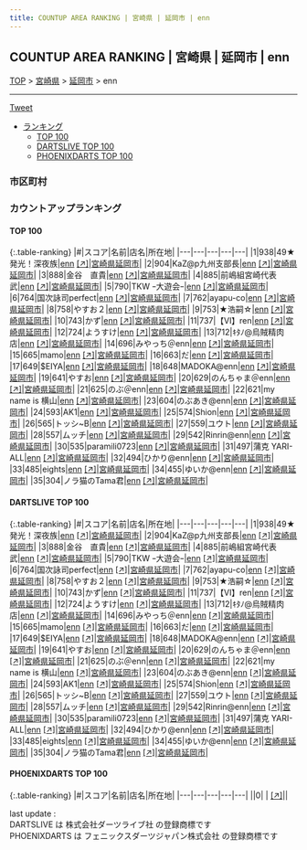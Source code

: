 ```yaml
---
title: COUNTUP AREA RANKING | 宮崎県 | 延岡市 | enn
---
```

## COUNTUP AREA RANKING | 宮崎県 | 延岡市 | enn

[TOP](/darts/rank/) > [宮崎県](/darts/rank/宮崎県/) > [延岡市](/darts/rank/宮崎県/延岡市/) > enn

___

<a href="https://twitter.com/share?ref_src=twsrc%5Etfw" data-text="COUNTUP AREA RANKING | 宮崎県延岡市enn" class="twitter-share-button" data-hashtags="DARTSLIVE,PHOENIXDARTS,darts,ダーツ" data-show-count="false">Tweet</a>

* [ランキング](#カウントアップランキング)
    * [TOP 100](#top-100)
    * [DARTSLIVE TOP 100](#dartslive-top-100)
    * [PHOENIXDARTS TOP 100](#phoenixdarts-top-100)

### 市区町村

<ul>

</ul>

### カウントアップランキング

#### TOP 100



{:.table-ranking}
|#|スコア|名前|店名|所在地|
|---|---|---|---|---|
|1|938|<span class="rank-name-dl">49★発光！深夜族</span>|<a href="/darts/rank/shops/404693f53260297328032249b44395af.html">enn</a> <a href="https://search.dartslive.com/jp/shop/404693f53260297328032249b44395af">[↗]</a>|<a href="/darts/rank/宮崎県/延岡市">宮崎県延岡市</a>|
|2|904|<span class="rank-name-dl">KaZ@p九州支部長</span>|<a href="/darts/rank/shops/404693f53260297328032249b44395af.html">enn</a> <a href="https://search.dartslive.com/jp/shop/404693f53260297328032249b44395af">[↗]</a>|<a href="/darts/rank/宮崎県/延岡市">宮崎県延岡市</a>|
|3|888|<span class="rank-name-dl">金谷　直貴</span>|<a href="/darts/rank/shops/404693f53260297328032249b44395af.html">enn</a> <a href="https://search.dartslive.com/jp/shop/404693f53260297328032249b44395af">[↗]</a>|<a href="/darts/rank/宮崎県/延岡市">宮崎県延岡市</a>|
|4|885|<span class="rank-name-dl">前嶋組宮崎代表武</span>|<a href="/darts/rank/shops/404693f53260297328032249b44395af.html">enn</a> <a href="https://search.dartslive.com/jp/shop/404693f53260297328032249b44395af">[↗]</a>|<a href="/darts/rank/宮崎県/延岡市">宮崎県延岡市</a>|
|5|790|<span class="rank-name-dl">TKW ｰ大遊会ｰ</span>|<a href="/darts/rank/shops/404693f53260297328032249b44395af.html">enn</a> <a href="https://search.dartslive.com/jp/shop/404693f53260297328032249b44395af">[↗]</a>|<a href="/darts/rank/宮崎県/延岡市">宮崎県延岡市</a>|
|6|764|<span class="rank-name-dl">国次詠司perfect</span>|<a href="/darts/rank/shops/404693f53260297328032249b44395af.html">enn</a> <a href="https://search.dartslive.com/jp/shop/404693f53260297328032249b44395af">[↗]</a>|<a href="/darts/rank/宮崎県/延岡市">宮崎県延岡市</a>|
|7|762|<span class="rank-name-dl">ayapu-co</span>|<a href="/darts/rank/shops/404693f53260297328032249b44395af.html">enn</a> <a href="https://search.dartslive.com/jp/shop/404693f53260297328032249b44395af">[↗]</a>|<a href="/darts/rank/宮崎県/延岡市">宮崎県延岡市</a>|
|8|758|<span class="rank-name-dl">やすお２</span>|<a href="/darts/rank/shops/404693f53260297328032249b44395af.html">enn</a> <a href="https://search.dartslive.com/jp/shop/404693f53260297328032249b44395af">[↗]</a>|<a href="/darts/rank/宮崎県/延岡市">宮崎県延岡市</a>|
|9|753|<span class="rank-name-dl">★浩嗣☆</span>|<a href="/darts/rank/shops/404693f53260297328032249b44395af.html">enn</a> <a href="https://search.dartslive.com/jp/shop/404693f53260297328032249b44395af">[↗]</a>|<a href="/darts/rank/宮崎県/延岡市">宮崎県延岡市</a>|
|10|743|<span class="rank-name-dl">かず</span>|<a href="/darts/rank/shops/404693f53260297328032249b44395af.html">enn</a> <a href="https://search.dartslive.com/jp/shop/404693f53260297328032249b44395af">[↗]</a>|<a href="/darts/rank/宮崎県/延岡市">宮崎県延岡市</a>|
|11|737|<span class="rank-name-dl">【Ⅵ】ren</span>|<a href="/darts/rank/shops/404693f53260297328032249b44395af.html">enn</a> <a href="https://search.dartslive.com/jp/shop/404693f53260297328032249b44395af">[↗]</a>|<a href="/darts/rank/宮崎県/延岡市">宮崎県延岡市</a>|
|12|724|<span class="rank-name-dl">ようすけ</span>|<a href="/darts/rank/shops/404693f53260297328032249b44395af.html">enn</a> <a href="https://search.dartslive.com/jp/shop/404693f53260297328032249b44395af">[↗]</a>|<a href="/darts/rank/宮崎県/延岡市">宮崎県延岡市</a>|
|13|712|<span class="rank-name-dl">ｷﾀﾉ@烏賊精肉店</span>|<a href="/darts/rank/shops/404693f53260297328032249b44395af.html">enn</a> <a href="https://search.dartslive.com/jp/shop/404693f53260297328032249b44395af">[↗]</a>|<a href="/darts/rank/宮崎県/延岡市">宮崎県延岡市</a>|
|14|696|<span class="rank-name-dl">みやっち＠enn</span>|<a href="/darts/rank/shops/404693f53260297328032249b44395af.html">enn</a> <a href="https://search.dartslive.com/jp/shop/404693f53260297328032249b44395af">[↗]</a>|<a href="/darts/rank/宮崎県/延岡市">宮崎県延岡市</a>|
|15|665|<span class="rank-name-dl">mamo</span>|<a href="/darts/rank/shops/404693f53260297328032249b44395af.html">enn</a> <a href="https://search.dartslive.com/jp/shop/404693f53260297328032249b44395af">[↗]</a>|<a href="/darts/rank/宮崎県/延岡市">宮崎県延岡市</a>|
|16|663|<span class="rank-name-dl">だ</span>|<a href="/darts/rank/shops/404693f53260297328032249b44395af.html">enn</a> <a href="https://search.dartslive.com/jp/shop/404693f53260297328032249b44395af">[↗]</a>|<a href="/darts/rank/宮崎県/延岡市">宮崎県延岡市</a>|
|17|649|<span class="rank-name-dl">$EIYA</span>|<a href="/darts/rank/shops/404693f53260297328032249b44395af.html">enn</a> <a href="https://search.dartslive.com/jp/shop/404693f53260297328032249b44395af">[↗]</a>|<a href="/darts/rank/宮崎県/延岡市">宮崎県延岡市</a>|
|18|648|<span class="rank-name-dl">MADOKA@enn</span>|<a href="/darts/rank/shops/404693f53260297328032249b44395af.html">enn</a> <a href="https://search.dartslive.com/jp/shop/404693f53260297328032249b44395af">[↗]</a>|<a href="/darts/rank/宮崎県/延岡市">宮崎県延岡市</a>|
|19|641|<span class="rank-name-dl">やすお</span>|<a href="/darts/rank/shops/404693f53260297328032249b44395af.html">enn</a> <a href="https://search.dartslive.com/jp/shop/404693f53260297328032249b44395af">[↗]</a>|<a href="/darts/rank/宮崎県/延岡市">宮崎県延岡市</a>|
|20|629|<span class="rank-name-dl">のんちゃま＠enn</span>|<a href="/darts/rank/shops/404693f53260297328032249b44395af.html">enn</a> <a href="https://search.dartslive.com/jp/shop/404693f53260297328032249b44395af">[↗]</a>|<a href="/darts/rank/宮崎県/延岡市">宮崎県延岡市</a>|
|21|625|<span class="rank-name-dl">のぶ＠enn</span>|<a href="/darts/rank/shops/404693f53260297328032249b44395af.html">enn</a> <a href="https://search.dartslive.com/jp/shop/404693f53260297328032249b44395af">[↗]</a>|<a href="/darts/rank/宮崎県/延岡市">宮崎県延岡市</a>|
|22|621|<span class="rank-name-dl">my name is 横山</span>|<a href="/darts/rank/shops/404693f53260297328032249b44395af.html">enn</a> <a href="https://search.dartslive.com/jp/shop/404693f53260297328032249b44395af">[↗]</a>|<a href="/darts/rank/宮崎県/延岡市">宮崎県延岡市</a>|
|23|604|<span class="rank-name-dl">のぶあき@enn</span>|<a href="/darts/rank/shops/404693f53260297328032249b44395af.html">enn</a> <a href="https://search.dartslive.com/jp/shop/404693f53260297328032249b44395af">[↗]</a>|<a href="/darts/rank/宮崎県/延岡市">宮崎県延岡市</a>|
|24|593|<span class="rank-name-dl">AK1</span>|<a href="/darts/rank/shops/404693f53260297328032249b44395af.html">enn</a> <a href="https://search.dartslive.com/jp/shop/404693f53260297328032249b44395af">[↗]</a>|<a href="/darts/rank/宮崎県/延岡市">宮崎県延岡市</a>|
|25|574|<span class="rank-name-dl">Shion</span>|<a href="/darts/rank/shops/404693f53260297328032249b44395af.html">enn</a> <a href="https://search.dartslive.com/jp/shop/404693f53260297328032249b44395af">[↗]</a>|<a href="/darts/rank/宮崎県/延岡市">宮崎県延岡市</a>|
|26|565|<span class="rank-name-dl">トッシ~B</span>|<a href="/darts/rank/shops/404693f53260297328032249b44395af.html">enn</a> <a href="https://search.dartslive.com/jp/shop/404693f53260297328032249b44395af">[↗]</a>|<a href="/darts/rank/宮崎県/延岡市">宮崎県延岡市</a>|
|27|559|<span class="rank-name-dl">ユウト</span>|<a href="/darts/rank/shops/404693f53260297328032249b44395af.html">enn</a> <a href="https://search.dartslive.com/jp/shop/404693f53260297328032249b44395af">[↗]</a>|<a href="/darts/rank/宮崎県/延岡市">宮崎県延岡市</a>|
|28|557|<span class="rank-name-dl">ムッチ</span>|<a href="/darts/rank/shops/404693f53260297328032249b44395af.html">enn</a> <a href="https://search.dartslive.com/jp/shop/404693f53260297328032249b44395af">[↗]</a>|<a href="/darts/rank/宮崎県/延岡市">宮崎県延岡市</a>|
|29|542|<span class="rank-name-dl">Rinrin@enn</span>|<a href="/darts/rank/shops/404693f53260297328032249b44395af.html">enn</a> <a href="https://search.dartslive.com/jp/shop/404693f53260297328032249b44395af">[↗]</a>|<a href="/darts/rank/宮崎県/延岡市">宮崎県延岡市</a>|
|30|535|<span class="rank-name-dl">paramili0723</span>|<a href="/darts/rank/shops/404693f53260297328032249b44395af.html">enn</a> <a href="https://search.dartslive.com/jp/shop/404693f53260297328032249b44395af">[↗]</a>|<a href="/darts/rank/宮崎県/延岡市">宮崎県延岡市</a>|
|31|497|<span class="rank-name-dl">蒲克 YARI-ALL</span>|<a href="/darts/rank/shops/404693f53260297328032249b44395af.html">enn</a> <a href="https://search.dartslive.com/jp/shop/404693f53260297328032249b44395af">[↗]</a>|<a href="/darts/rank/宮崎県/延岡市">宮崎県延岡市</a>|
|32|494|<span class="rank-name-dl">ひかり@enn</span>|<a href="/darts/rank/shops/404693f53260297328032249b44395af.html">enn</a> <a href="https://search.dartslive.com/jp/shop/404693f53260297328032249b44395af">[↗]</a>|<a href="/darts/rank/宮崎県/延岡市">宮崎県延岡市</a>|
|33|485|<span class="rank-name-dl">eights</span>|<a href="/darts/rank/shops/404693f53260297328032249b44395af.html">enn</a> <a href="https://search.dartslive.com/jp/shop/404693f53260297328032249b44395af">[↗]</a>|<a href="/darts/rank/宮崎県/延岡市">宮崎県延岡市</a>|
|34|455|<span class="rank-name-dl">ゆいか@enn</span>|<a href="/darts/rank/shops/404693f53260297328032249b44395af.html">enn</a> <a href="https://search.dartslive.com/jp/shop/404693f53260297328032249b44395af">[↗]</a>|<a href="/darts/rank/宮崎県/延岡市">宮崎県延岡市</a>|
|35|304|<span class="rank-name-dl">ノラ猫のTama君</span>|<a href="/darts/rank/shops/404693f53260297328032249b44395af.html">enn</a> <a href="https://search.dartslive.com/jp/shop/404693f53260297328032249b44395af">[↗]</a>|<a href="/darts/rank/宮崎県/延岡市">宮崎県延岡市</a>|


#### DARTSLIVE TOP 100



{:.table-ranking}
|#|スコア|名前|店名|所在地|
|---|---|---|---|---|
|1|938|<span class="rank-name-dl">49★発光！深夜族</span>|<a href="/darts/rank/shops/404693f53260297328032249b44395af.html">enn</a> <a href="https://search.dartslive.com/jp/shop/404693f53260297328032249b44395af">[↗]</a>|<a href="/darts/rank/宮崎県/延岡市">宮崎県延岡市</a>|
|2|904|<span class="rank-name-dl">KaZ@p九州支部長</span>|<a href="/darts/rank/shops/404693f53260297328032249b44395af.html">enn</a> <a href="https://search.dartslive.com/jp/shop/404693f53260297328032249b44395af">[↗]</a>|<a href="/darts/rank/宮崎県/延岡市">宮崎県延岡市</a>|
|3|888|<span class="rank-name-dl">金谷　直貴</span>|<a href="/darts/rank/shops/404693f53260297328032249b44395af.html">enn</a> <a href="https://search.dartslive.com/jp/shop/404693f53260297328032249b44395af">[↗]</a>|<a href="/darts/rank/宮崎県/延岡市">宮崎県延岡市</a>|
|4|885|<span class="rank-name-dl">前嶋組宮崎代表武</span>|<a href="/darts/rank/shops/404693f53260297328032249b44395af.html">enn</a> <a href="https://search.dartslive.com/jp/shop/404693f53260297328032249b44395af">[↗]</a>|<a href="/darts/rank/宮崎県/延岡市">宮崎県延岡市</a>|
|5|790|<span class="rank-name-dl">TKW ｰ大遊会ｰ</span>|<a href="/darts/rank/shops/404693f53260297328032249b44395af.html">enn</a> <a href="https://search.dartslive.com/jp/shop/404693f53260297328032249b44395af">[↗]</a>|<a href="/darts/rank/宮崎県/延岡市">宮崎県延岡市</a>|
|6|764|<span class="rank-name-dl">国次詠司perfect</span>|<a href="/darts/rank/shops/404693f53260297328032249b44395af.html">enn</a> <a href="https://search.dartslive.com/jp/shop/404693f53260297328032249b44395af">[↗]</a>|<a href="/darts/rank/宮崎県/延岡市">宮崎県延岡市</a>|
|7|762|<span class="rank-name-dl">ayapu-co</span>|<a href="/darts/rank/shops/404693f53260297328032249b44395af.html">enn</a> <a href="https://search.dartslive.com/jp/shop/404693f53260297328032249b44395af">[↗]</a>|<a href="/darts/rank/宮崎県/延岡市">宮崎県延岡市</a>|
|8|758|<span class="rank-name-dl">やすお２</span>|<a href="/darts/rank/shops/404693f53260297328032249b44395af.html">enn</a> <a href="https://search.dartslive.com/jp/shop/404693f53260297328032249b44395af">[↗]</a>|<a href="/darts/rank/宮崎県/延岡市">宮崎県延岡市</a>|
|9|753|<span class="rank-name-dl">★浩嗣☆</span>|<a href="/darts/rank/shops/404693f53260297328032249b44395af.html">enn</a> <a href="https://search.dartslive.com/jp/shop/404693f53260297328032249b44395af">[↗]</a>|<a href="/darts/rank/宮崎県/延岡市">宮崎県延岡市</a>|
|10|743|<span class="rank-name-dl">かず</span>|<a href="/darts/rank/shops/404693f53260297328032249b44395af.html">enn</a> <a href="https://search.dartslive.com/jp/shop/404693f53260297328032249b44395af">[↗]</a>|<a href="/darts/rank/宮崎県/延岡市">宮崎県延岡市</a>|
|11|737|<span class="rank-name-dl">【Ⅵ】ren</span>|<a href="/darts/rank/shops/404693f53260297328032249b44395af.html">enn</a> <a href="https://search.dartslive.com/jp/shop/404693f53260297328032249b44395af">[↗]</a>|<a href="/darts/rank/宮崎県/延岡市">宮崎県延岡市</a>|
|12|724|<span class="rank-name-dl">ようすけ</span>|<a href="/darts/rank/shops/404693f53260297328032249b44395af.html">enn</a> <a href="https://search.dartslive.com/jp/shop/404693f53260297328032249b44395af">[↗]</a>|<a href="/darts/rank/宮崎県/延岡市">宮崎県延岡市</a>|
|13|712|<span class="rank-name-dl">ｷﾀﾉ@烏賊精肉店</span>|<a href="/darts/rank/shops/404693f53260297328032249b44395af.html">enn</a> <a href="https://search.dartslive.com/jp/shop/404693f53260297328032249b44395af">[↗]</a>|<a href="/darts/rank/宮崎県/延岡市">宮崎県延岡市</a>|
|14|696|<span class="rank-name-dl">みやっち＠enn</span>|<a href="/darts/rank/shops/404693f53260297328032249b44395af.html">enn</a> <a href="https://search.dartslive.com/jp/shop/404693f53260297328032249b44395af">[↗]</a>|<a href="/darts/rank/宮崎県/延岡市">宮崎県延岡市</a>|
|15|665|<span class="rank-name-dl">mamo</span>|<a href="/darts/rank/shops/404693f53260297328032249b44395af.html">enn</a> <a href="https://search.dartslive.com/jp/shop/404693f53260297328032249b44395af">[↗]</a>|<a href="/darts/rank/宮崎県/延岡市">宮崎県延岡市</a>|
|16|663|<span class="rank-name-dl">だ</span>|<a href="/darts/rank/shops/404693f53260297328032249b44395af.html">enn</a> <a href="https://search.dartslive.com/jp/shop/404693f53260297328032249b44395af">[↗]</a>|<a href="/darts/rank/宮崎県/延岡市">宮崎県延岡市</a>|
|17|649|<span class="rank-name-dl">$EIYA</span>|<a href="/darts/rank/shops/404693f53260297328032249b44395af.html">enn</a> <a href="https://search.dartslive.com/jp/shop/404693f53260297328032249b44395af">[↗]</a>|<a href="/darts/rank/宮崎県/延岡市">宮崎県延岡市</a>|
|18|648|<span class="rank-name-dl">MADOKA@enn</span>|<a href="/darts/rank/shops/404693f53260297328032249b44395af.html">enn</a> <a href="https://search.dartslive.com/jp/shop/404693f53260297328032249b44395af">[↗]</a>|<a href="/darts/rank/宮崎県/延岡市">宮崎県延岡市</a>|
|19|641|<span class="rank-name-dl">やすお</span>|<a href="/darts/rank/shops/404693f53260297328032249b44395af.html">enn</a> <a href="https://search.dartslive.com/jp/shop/404693f53260297328032249b44395af">[↗]</a>|<a href="/darts/rank/宮崎県/延岡市">宮崎県延岡市</a>|
|20|629|<span class="rank-name-dl">のんちゃま＠enn</span>|<a href="/darts/rank/shops/404693f53260297328032249b44395af.html">enn</a> <a href="https://search.dartslive.com/jp/shop/404693f53260297328032249b44395af">[↗]</a>|<a href="/darts/rank/宮崎県/延岡市">宮崎県延岡市</a>|
|21|625|<span class="rank-name-dl">のぶ＠enn</span>|<a href="/darts/rank/shops/404693f53260297328032249b44395af.html">enn</a> <a href="https://search.dartslive.com/jp/shop/404693f53260297328032249b44395af">[↗]</a>|<a href="/darts/rank/宮崎県/延岡市">宮崎県延岡市</a>|
|22|621|<span class="rank-name-dl">my name is 横山</span>|<a href="/darts/rank/shops/404693f53260297328032249b44395af.html">enn</a> <a href="https://search.dartslive.com/jp/shop/404693f53260297328032249b44395af">[↗]</a>|<a href="/darts/rank/宮崎県/延岡市">宮崎県延岡市</a>|
|23|604|<span class="rank-name-dl">のぶあき@enn</span>|<a href="/darts/rank/shops/404693f53260297328032249b44395af.html">enn</a> <a href="https://search.dartslive.com/jp/shop/404693f53260297328032249b44395af">[↗]</a>|<a href="/darts/rank/宮崎県/延岡市">宮崎県延岡市</a>|
|24|593|<span class="rank-name-dl">AK1</span>|<a href="/darts/rank/shops/404693f53260297328032249b44395af.html">enn</a> <a href="https://search.dartslive.com/jp/shop/404693f53260297328032249b44395af">[↗]</a>|<a href="/darts/rank/宮崎県/延岡市">宮崎県延岡市</a>|
|25|574|<span class="rank-name-dl">Shion</span>|<a href="/darts/rank/shops/404693f53260297328032249b44395af.html">enn</a> <a href="https://search.dartslive.com/jp/shop/404693f53260297328032249b44395af">[↗]</a>|<a href="/darts/rank/宮崎県/延岡市">宮崎県延岡市</a>|
|26|565|<span class="rank-name-dl">トッシ~B</span>|<a href="/darts/rank/shops/404693f53260297328032249b44395af.html">enn</a> <a href="https://search.dartslive.com/jp/shop/404693f53260297328032249b44395af">[↗]</a>|<a href="/darts/rank/宮崎県/延岡市">宮崎県延岡市</a>|
|27|559|<span class="rank-name-dl">ユウト</span>|<a href="/darts/rank/shops/404693f53260297328032249b44395af.html">enn</a> <a href="https://search.dartslive.com/jp/shop/404693f53260297328032249b44395af">[↗]</a>|<a href="/darts/rank/宮崎県/延岡市">宮崎県延岡市</a>|
|28|557|<span class="rank-name-dl">ムッチ</span>|<a href="/darts/rank/shops/404693f53260297328032249b44395af.html">enn</a> <a href="https://search.dartslive.com/jp/shop/404693f53260297328032249b44395af">[↗]</a>|<a href="/darts/rank/宮崎県/延岡市">宮崎県延岡市</a>|
|29|542|<span class="rank-name-dl">Rinrin@enn</span>|<a href="/darts/rank/shops/404693f53260297328032249b44395af.html">enn</a> <a href="https://search.dartslive.com/jp/shop/404693f53260297328032249b44395af">[↗]</a>|<a href="/darts/rank/宮崎県/延岡市">宮崎県延岡市</a>|
|30|535|<span class="rank-name-dl">paramili0723</span>|<a href="/darts/rank/shops/404693f53260297328032249b44395af.html">enn</a> <a href="https://search.dartslive.com/jp/shop/404693f53260297328032249b44395af">[↗]</a>|<a href="/darts/rank/宮崎県/延岡市">宮崎県延岡市</a>|
|31|497|<span class="rank-name-dl">蒲克 YARI-ALL</span>|<a href="/darts/rank/shops/404693f53260297328032249b44395af.html">enn</a> <a href="https://search.dartslive.com/jp/shop/404693f53260297328032249b44395af">[↗]</a>|<a href="/darts/rank/宮崎県/延岡市">宮崎県延岡市</a>|
|32|494|<span class="rank-name-dl">ひかり@enn</span>|<a href="/darts/rank/shops/404693f53260297328032249b44395af.html">enn</a> <a href="https://search.dartslive.com/jp/shop/404693f53260297328032249b44395af">[↗]</a>|<a href="/darts/rank/宮崎県/延岡市">宮崎県延岡市</a>|
|33|485|<span class="rank-name-dl">eights</span>|<a href="/darts/rank/shops/404693f53260297328032249b44395af.html">enn</a> <a href="https://search.dartslive.com/jp/shop/404693f53260297328032249b44395af">[↗]</a>|<a href="/darts/rank/宮崎県/延岡市">宮崎県延岡市</a>|
|34|455|<span class="rank-name-dl">ゆいか@enn</span>|<a href="/darts/rank/shops/404693f53260297328032249b44395af.html">enn</a> <a href="https://search.dartslive.com/jp/shop/404693f53260297328032249b44395af">[↗]</a>|<a href="/darts/rank/宮崎県/延岡市">宮崎県延岡市</a>|
|35|304|<span class="rank-name-dl">ノラ猫のTama君</span>|<a href="/darts/rank/shops/404693f53260297328032249b44395af.html">enn</a> <a href="https://search.dartslive.com/jp/shop/404693f53260297328032249b44395af">[↗]</a>|<a href="/darts/rank/宮崎県/延岡市">宮崎県延岡市</a>|


#### PHOENIXDARTS TOP 100



{:.table-ranking}
|#|スコア|名前|店名|所在地|
|---|---|---|---|---|
||0|<span class="rank-name-dl"> </span>|<a href="/darts/rank/shops/.html"></a> <a href="">[↗]</a>|<a href="/darts/rank//"></a>|


<div class="footer border-top border-gray-light mt-5 pt-3 text-right text-gray">
    last update : <span style="font-weight: italic" id="foot_last_modified"></span><br />
    DARTSLIVE は 株式会社ダーツライブ社 の登録商標です<br />
    PHOENIXDARTS は フェニックスダーツジャパン株式会社 の登録商標です<br />
</div>

<script src="https://cdnjs.cloudflare.com/ajax/libs/jquery.tablesorter/2.31.3/js/jquery.tablesorter.min.js" integrity="sha512-qzgd5cYSZcosqpzpn7zF2ZId8f/8CHmFKZ8j7mU4OUXTNRd5g+ZHBPsgKEwoqxCtdQvExE5LprwwPAgoicguNg==" crossorigin="anonymous" referrerpolicy="no-referrer"></script>
<link rel="stylesheet" href="https://cdnjs.cloudflare.com/ajax/libs/jquery.tablesorter/2.31.3/css/theme.default.min.css" integrity="sha512-wghhOJkjQX0Lh3NSWvNKeZ0ZpNn+SPVXX1Qyc9OCaogADktxrBiBdKGDoqVUOyhStvMBmJQ8ZdMHiR3wuEq8+w==" crossorigin="anonymous" referrerpolicy="no-referrer" />
<script>
$(function() {
    $(".table-ranking").tablesorter({sortList:[[0, 0]]});
    $("#foot_last_modified").text(formatDate(new Date(document.lastModified), 'yyyy-MM-dd HH:mm:ss'));
});
</script>

<script async src="https://platform.twitter.com/widgets.js" charset="utf-8"></script>
